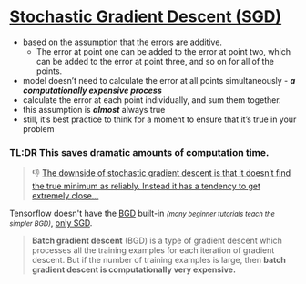 # [Stochastic Gradient Descent (SGD)][1]

- based on the assumption that the errors are additive. 
  * The error at point one can be added to the error at point two, 
    which can be added to the error at point three, and so on for all of the points.
- model doesn’t need to calculate the error at all points simultaneously - 
  _**a computationally expensive process**_
- calculate the error at each point individually, and sum them together.
- this assumption is ***almost*** always true
- still, it’s best practice to think for a moment to ensure that it’s true in your problem

<div class="mt-2"></div>

### TL:DR This saves dramatic amounts of computation time.

> 👎 [The downside of stochastic gradient descent is that it doesn’t find the true minimum as reliably. Instead it has a tendency to get extremely close...][1]

 <logos-tensorflow /> Tensorflow doesn't have the [BGD][2] built-in 
 <small class="text-gray-500">_(many beginner tutorials teach the simpler BGD)_</small>,
 [only SGD][3].

 > **Batch gradient descent** (BGD) is a type of gradient descent which processes all the training examples for each iteration of gradient descent. But if the number of training examples is large, then **batch gradient descent is computationally very expensive.**

 [1]: https://towardsdatascience.com/understanding-gradient-descent-35a7e3007098
 [2]: https://medium.com/@kumaranupam2020/difference-between-batch-gradient-descent-bgd-minibatch-gradient-descent-mgd-and-stochastic-657efcb4194b
 [3]: https://www.tensorflow.org/api_docs/python/tf/keras/optimizers
 